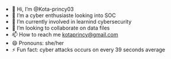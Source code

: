 - 👋 Hi, I’m @Kota-princy03
- 👀 I’m a cyber enthusiaste looking into SOC 
- 🌱 I’m currently involved in learnind cybersecurity 
- 💞️ I’m looking to collaborate on data files 
- 📫 How to reach me kotaprincy@gmail.com
- 😄 Pronouns: she/her
- ⚡ Fun fact: cyber attacks occurs on every 39 seconds average

<!---
Kota-princy03/Kota-princy03 is a ✨ special ✨ repository because its `README.md` (this file) appears on your GitHub profile.
You can click the Preview link to take a look at your changes.
--->
